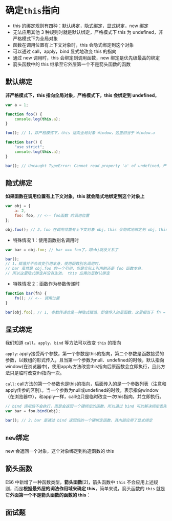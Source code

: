 # 确定`this`指向

- this 的绑定规则有四种：默认绑定，隐式绑定，显式绑定，new 绑定
- 无法应用其他 3 种规则时就是默认绑定，严格模式下 this 为 undefined，非严格模式下为全局对象
- 函数在调用位置有上下文对象时，this 会隐式绑定到这个对象
- 可以通过 call，apply，bind 显式地改变 this 的指向
- 通过 new 调用时，this 会绑定到调用函数，new 绑定是优先级最高的绑定
- 箭头函数中的 this 继承至它外层第一个不是箭头函数的函数

## 默认绑定

**非严格模式下，this 指向全局对象，严格模式下，this 会绑定到 undefined**。

```js
var a = 1;

function foo() {
	console.log(this.a);
}

foo(); // 1，非严格模式下，this 指向全局对象 Window，这里相当于 Window.a

function bar() {
	"use strict";
	console.log(this.a);
}

bar(); // Uncaught TypeError: Cannot read property 'a' of undefined，严格模式下，this 会绑定到 undefined，尝试从 undefined 读取属性会报错
```

## 隐式绑定

**如果函数在调用位置有上下文对象，this 就会隐式地绑定到这个对象上**

```js
var obj = {
	a: 2,
	foo: foo, // <-- foo函数 的调用位置
};

obj.foo(); // 2，foo 在调用位置有上下文对象 obj，this 会隐式地绑定到 obj，this.a 相当于 obj.a
```

- 特殊情况 1：使用函数别名调用时

```js
var bar = obj.foo; // bar === foo了，跟obj就没关系了

bar();
// 1，赋值并不会改变引用本身，使用函数别名调用时，
// bar 虽然是 obj.foo 的一个引用，但是实际上引用的还是 foo 函数本身，
// 所以这里隐式绑定并没有生效， this 应用的是默认绑定
```

- 特殊情况 2：函数作为参数传递时

```js
function bar(fn) {
	fn(); // <-- 调用位置
}

bar(obj.foo); // 1, 参数传递也是一种隐式赋值，即使传入的是函数，这里相当于 fn = obj.foo，所以 fn 实际上引用的还是 foo 函数本身，this 应用默认绑定
```

## 显式绑定

我们知道 `call`，`apply`，`bind` 等方法可以改变 `this` 的指向

`apply`: apply接受两个参数，第一个参数是this的指向，第二个参数是函数接受的参数，以数组的形式传入，且当第一个参数为null、undefined的时候，默认指向window(在浏览器中)，使用apply方法改变this指向后原函数会立即执行，且此方法只是临时改变thi指向一次。

`call`: call方法的第一个参数也是this的指向，后面传入的是一个参数列表（注意和apply传参的区别）。当一个参数为null或undefined的时候，表示指向window（在浏览器中），和apply一样，call也只是临时改变一次this指向，并立即执行。

```js
// bind 调用后不会执行，而是会返回一个硬绑定的函数，所以通过 bind 可以解决绑定丢失的问题
var bar = foo.bind(obj);

bar(); // 2，bar 是通过 bind 返回后的一个硬绑定函数，其内部应用了显式绑定
```

## `new`绑定

new 会返回一个对象，这个对象绑定到构造函数的 this

## 箭头函数

ES6 中新增了一种函数类型，**箭头函数**[2]，箭头函数中 `this` 不会应用上述规则，而是**根据最外层的词法作用域来确定 this**，简单来说，箭头函数的 `this` 就是它**外面第一个不是箭头函数的函数的 this**：

## 面试题

<run-script codePath="knowledge-lib/js/js机制-this指向/questions/q1.js">
</run-script>

<run-script codePath="knowledge-lib/js/js机制-this指向/questions/q2.js">
</run-script>

<run-script codePath="knowledge-lib/js/js机制-this指向/questions/q3.js">
</run-script>